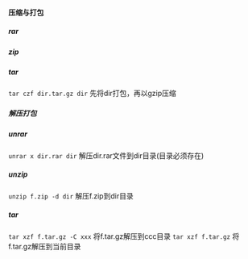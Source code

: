 #### 压缩与打包
##### rar
##### zip
##### tar
`tar czf dir.tar.gz dir`    先将dir打包，再以gzip压缩

##### 解压打包
##### unrar
`unrar x dir.rar dir` 解压dir.rar文件到dir目录(目录必须存在)
##### unzip
`unzip f.zip -d dir`    解压f.zip到dir目录
##### tar
`tar xzf f.tar.gz -C xxx`   将f.tar.gz解压到ccc目录
`tar xzf f.tar.gz`  将f.tar.gz解压到当前目录